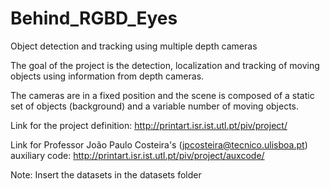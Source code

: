 # Behind_RGBD_Eyes
Object detection and tracking using multiple depth cameras

The goal of the project is the detection, localization and tracking of moving objects using information from depth cameras.

The cameras are in a fixed position and the scene is composed of a static set of objects (background) and a variable number of moving objects. 

Link for the project definition:
http://printart.isr.ist.utl.pt/piv/project/

Link for Professor João Paulo Costeira's (jpcosteira@tecnico.ulisboa.pt) auxiliary code:
http://printart.isr.ist.utl.pt/piv/project/auxcode/

Note: Insert the datasets in the datasets folder